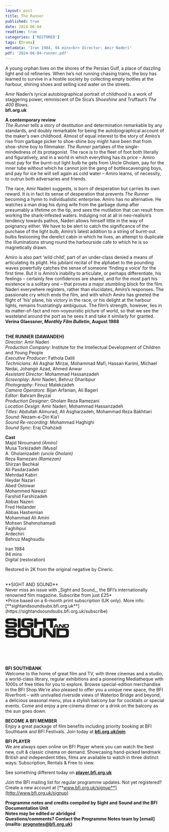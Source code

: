 ```yaml
---
layout: post
title: The Runner
published: true
date: 2024-06-04
readtime: true
categories: ['RESTORED']
tags: [Drama]
metadata: 'Iran 1984, 94 mins<br> Director: Amir Naderi'
pdf: '2024-06-04-runner.pdf'
---
```


A young orphan lives on the shores of the Persian Gulf, a place of dazzling light and oil refineries. When he’s not running chasing trains, the boy has learned to survive in a hostile society by collecting empty bottles at the harbour, shining shoes and selling iced water on the streets.

Amir Naderi’s lyrical autobiographical portrait of childhood is a work of staggering power, reminiscent of De Sica’s _Shoeshine_ and Truffaut’s _The 400 Blows_.  
**bfi.org.uk**  

**A contemporary review**  
_The Runner_ tells a story of destitution and determination remarkable by any standards, and doubly remarkable for being the autobiographical account of the maker’s own childhood. Almost of equal interest to the story of Amiro’s rise from garbage picker to shoe-shine boy might have been that from shoe-shine boy to filmmaker. _The Runner_ partakes of the single-mindedness of its protagonist. The race is to the fleet of foot both literally and figuratively, and in a world in which everything has its price – Amiro must pay for the burnt-out light bulb he gets from Uncle Gholam, pay for the inner tube without which he cannot join the gang of bottlescavenging boys, and pay for ice he will sell again as cold water – Amiro learns, of necessity, to outrun both adversaries and friends.

The race, Amir Naderi suggests, is born of desperation but carries its own reward. It is in fact its sense of desperation that prevents _The Runner_ becoming a hymn to individualistic enterprise. Amiro has no alternative. He watches a man drag his dying wife from the garbage dump after presumably a lifetime on the tip, and sees the mutilation that can result from working the shark-infested waters. Indulging not at all in neo-realism’s tendency towards pathos, Naderi allows himself little in the way of poignancy either. We have to be alert to catch the significance of the purchase of the light bulb, Amiro’s latest addition to a string of burnt-out bulbs festooning the derelict cabin in which he lives, an attempt to duplicate the illuminations strung round the harbourside cafe to which he is so magnetically drawn.

Amiro is also part ‘wild child’, part of an under-class denied a means of articulating its plight. His jubilant recital of the alphabet to the pounding waves powerfully catches the sense of someone ‘finding a voice’ for the first time. But it is Amiro’s inability to articulate, or perhaps differentiate, his feelings – certainly few confidences are shared, and for the most part his existence is a solitary one – that proves a major stumbling block for the film. Naderi everywhere registers, rather than elucidates, Amiro’s responses. The passionate cry which ends the film, and with which Amiro has greeted the flight of ‘his’ plane, his victory in the race, or his delight at the harbour lights, remains frustratingly ambiguous. The film’s strength, however, lies in its matter-of-fact and non-voyeuristic picture of world, so that we see the wasteland around the port as he sees it and take it similarly for granted.  
**Verina Glaessner, _Monthly Film Bulletin_, August 1988**  
<br>

**THE RUNNER (DAWANDEH)**  
_Director_: Amir Naderi  
_Production Company_: Institute for the Intellectual Development of Children and Young People  
_Executive Producer_: Fathola Dalili  
_Technicians_: Ali Asghar Mirzai, Mohammad Mafi, Hassan Karimi, Michael Nedai, Johangir Azad, Ahmed Anwar  
_Assistant Director_: Mohammad Hassanzadeh  
_Screenplay_: Amir Naderi, Behruz Gharibpur  
_Photography_: Firouz Malekzadeh  
_Camera Operators_: Bijan Arfanian, Ali Bageri  
_Editor_: Bahram Beyzaï  
_Production Designer_: Gholam Reza Ramezani  
_Location Design_: Amir Naderi, Mohammad Hassanzadeh  
_Titles_: Abdullah Alimurad, Ali Asgharzadeh, Mohammad Reza Bakhtiari  
_Sound_: Nezam-e-Din Kia’i  
_Sound Re-recording_: Mohammad Haghighi  
_Sound Sync_: Eraj Chahzadi  

**Cast**  
Majid Niroumand _(Amiro)_  
Musa Torkizadeh _(Musa)_  
A. Gholamzadeh _(uncle Gholam)_  
Reza Ramezani _(Ramezan)_  
Shirzan Bechkal  
Ali Pasdarzadeh  
Mehrdad Kabiri  
Heydar Nazari  
Abed Ostowar  
Mohammed Nawazi  
Farshid Farshizadeh  
Abbas Nazeri  
Fred Heilander  
Abbas Hashemian  
Mohammad Ali Amini  
Mohsen Shahmohamadi  
Faghihpur  
Ardechiri  
Behruz Maghsudlu  

Iran 1984  
94 mins  
Digital (restoration)  

Restored in 2K from the original negative by Cineric.  

<br>
**SIGHT AND SOUND**<br>
Never miss an issue with _Sight and Sound_, the BFI’s internationally renowned film magazine. Subscribe from just £25*<br>
*Price based on a 6-month print subscription (UK only). More info: [**sightandsoundsubs.bfi.org.uk**](https://sightandsoundsubs.bfi.org.uk/subscribe)

<img style="float: left;" src="/img/sight-and-sound.jpg" width="40%" height="40%"><br><br><br><br><br><br><br><br>

**BFI SOUTHBANK**  
Welcome to the home of great film and TV, with three cinemas and a studio, a world-class library, regular exhibitions and a pioneering Mediatheque with 1000s of free titles for you to explore. Browse special-edition merchandise in the BFI Shop.We&#39;re also pleased to offer you a unique new space, the BFI Riverfront – with unrivalled riverside views of Waterloo Bridge and beyond, a delicious seasonal menu, plus a stylish balcony bar for cocktails or special events. Come and enjoy a pre-cinema dinner or a drink on the balcony as the sun goes down.  

**BECOME A BFI MEMBER**  
Enjoy a great package of film benefits including priority booking at BFI Southbank and BFI Festivals. Join today at [**bfi.org.uk/join**](http://www.bfi.org.uk/join)  

**BFI PLAYER**  
 We are always open online on BFI Player where you can watch the best new, cult &amp; classic cinema on demand. Showcasing hand-picked landmark British and independent titles, films are available to watch in three distinct ways: Subscription, Rentals &amp; Free to view.  

See something different today on [**player.bfi.org.uk**](https://player.bfi.org.uk)  

Join the BFI mailing list for regular programme updates. Not yet registered? Create a new account at [**www.bfi.org.uk/signup**](http://www.bfi.org.uk/signup)

**Programme notes and credits compiled by Sight and Sound and the BFI Documentation Unit  
Notes may be edited or abridged  
Questions/comments? Contact the Programme Notes team by [email](mailto: prognotes@bfi.org.uk)**
<!--stackedit_data:
eyJoaXN0b3J5IjpbMTEwNDYxODU2MywtNjQ4NjYwMTUwLC0yMT
AwMjU2OTcwLC0xMzQ1NTUyMjA4XX0=
-->
